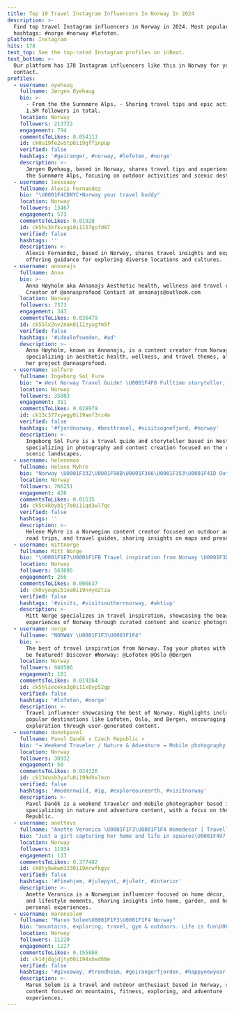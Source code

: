 ```yaml
---
title: Top 10 Travel Instagram Influencers In Norway In 2024
description: >-
  Find top travel Instagram influencers in Norway in 2024. Most popular
  hashtags: #norge #norway #lofoten.
platform: Instagram
hits: 178
text_top: See the top-rated Instagram profiles on inBeat.
text_bottom: >-
  Our platform has 178 Instagram influencers like this in Norway for you to
  contact.
profiles:
  - username: oyehaug
    fullname: Jørgen Øyehaug
    bio: >-
      - From the the Sunnmøre Alps. - Sharing travel tips and epic activities. -
      1.5M followers in total.
    location: Norway
    followers: 213722
    engagement: 794
    commentsToLikes: 0.054113
    id: ck0u19fe2w5tp0i19gffinpup
    verified: false
    hashtags: '#geiranger, #norway, #lofoten, #norge'
    description: >-
      Jørgen Øyehaug, based in Norway, shares travel tips and experiences from
      the Sunnmøre Alps, focusing on outdoor activities and scenic destinations.
  - username: lexxxaay
    fullname: Alexis Fernandez
    bio: "\U0001F4CDNYC•Norway your travel buddy"
    location: Norway
    followers: 13467
    engagement: 573
    commentsToLikes: 0.01928
    id: ck5hs3kfkvxgi0i1157gofd87
    verified: false
    hashtags: ''
    description: >-
      Alexis Fernandez, based in Norway, shares travel insights and experiences,
      offering guidance for exploring diverse locations and cultures.
  - username: annanajs
    fullname: Anna
    bio: >-
      Anna Høyholm aka Annanajs Aesthetic health, wellness and travel content
      Creator of @annasprofood Contact at annanajs@outlook.com
    location: Norway
    followers: 7373
    engagement: 343
    commentsToLikes: 0.036479
    id: ck55lx2nv2nak0i11zyugfm5f
    verified: false
    hashtags: '#idealofsweden, #ad'
    description: >-
      Anna Høyholm, known as Annanajs, is a content creator from Norway
      specializing in aesthetic health, wellness, and travel themes, alongside
      her project @annasprofood.
  - username: solfure
    fullname: Ingeborg Sol Fure
    bio: "❤️ West Norway Travel Guide! \U0001F4F8 Fulltime storyteller, photographer. \U0001F4F1Content creator | ambassador @renaultnorge @alfasko @skogstadsport"
    location: Norway
    followers: 35803
    engagement: 311
    commentsToLikes: 0.028979
    id: ck13c377xyegy0i19amf3rz4m
    verified: false
    hashtags: '#fjordnorway, #besttravel, #visitsognefjord, #norway'
    description: >-
      Ingeborg Sol Fure is a travel guide and storyteller based in West Norway,
      specializing in photography and content creation focused on the region's
      scenic landscapes.
  - username: helenemoo
    fullname: Helene Myhre
    bio: "Norway \U0001F332\U0001F98B\U0001F366\U0001F353\U0001F41D Outdoors, adventure & road trips Maps • Presets • Travel guides ↓"
    location: Norway
    followers: 766251
    engagement: 426
    commentsToLikes: 0.01535
    id: ck5c4kbyb1j7e0i11qd3wl7qc
    verified: false
    hashtags: ''
    description: >-
      Helene Myhre is a Norwegian content creator focused on outdoor adventures,
      road trips, and travel guides, sharing insights on maps and presets.
  - username: mittnorge
    fullname: Mitt Norge
    bio: "\U0001F1E7\U0001F1FB Travel inspiration from Norway \U0001F3DE Tag #mittnorge for repost ✉ post@mittnorge.no"
    location: Norway
    followers: 563695
    engagement: 266
    commentsToLikes: 0.006637
    id: ck0vyoqmi51oa0i19n4ym2tza
    verified: false
    hashtags: '#visits, #visitsouthernnorway, #aktivp'
    description: >-
      Mitt Norge specializes in travel inspiration, showcasing the beauty and
      experiences of Norway through curated content and scenic photography.
  - username: norge
    fullname: "NORWAY \U0001F1F3\U0001F1F4"
    bio: >-
      The best of travel inspiration from Norway. Tag your photos with #Norge to
      be featured! Discover #Norway: @Lofoten @Oslo @Bergen
    location: Norway
    followers: 940586
    engagement: 181
    commentsToLikes: 0.019264
    id: ck5hlieceka3g0i11x8yp52gp
    verified: false
    hashtags: '#lofoten, #norge'
    description: >-
      Travel influencer showcasing the best of Norway. Highlights include
      popular destinations like Lofoten, Oslo, and Bergen, encouraging
      exploration through user-generated content.
  - username: danekpavel
    fullname: Pavel Daněk ↟ Czech Republic ↟
    bio: "↠ Weekend Traveler / Nature & Adventure ↠ Mobile photography ↠ Czech Republic / Pilsen ↠ Ambassador @fjallraven_shop_cz \U0001F98A\U0001F332"
    location: Norway
    followers: 30932
    engagement: 50
    commentsToLikes: 0.024326
    id: ck134usb3yafu0i199dhxlmzn
    verified: false
    hashtags: '#modernwild, #ig, #exploreourearth, #visitnorway'
    description: >-
      Pavel Daněk is a weekend traveler and mobile photographer based in Norway,
      specializing in nature and adventure content, with a focus on the Czech
      Republic.
  - username: anettevs
    fullname: "Anette Veronica \U0001F1F3\U0001F1F4 Homedecor | Travelling| Lifes moments"
    bio: "Just a girl capturing her home and life in squares\U0001F497 Lover of home & garden, animals, God, travelling and all things pink\U0001F338"
    location: Norway
    followers: 11934
    engagement: 133
    commentsToLikes: 0.377402
    id: ck0ty9wkwm3230i19mrwfkgyc
    verified: false
    hashtags: '#finehjem, #julepynt, #juletr, #interior'
    description: >-
      Anette Veronica is a Norwegian influencer focused on home décor, travel,
      and lifestyle moments, sharing insights into home, garden, and her
      personal experiences.
  - username: marensolem
    fullname: "Maren Solem\U0001F1F3\U0001F1F4 Norway"
    bio: "mountains, exploring, travel, gym & outdoors. Life is fun\U0001F33E"
    location: Norway
    followers: 11220
    engagement: 1227
    commentsToLikes: 0.155888
    id: ck14jdqjdjty60i194xbed60e
    verified: false
    hashtags: '#giveaway, #trondheim, #geirangerfjorden, #happynewyear'
    description: >-
      Maren Solem is a travel and outdoor enthusiast based in Norway, sharing
      content focused on mountains, fitness, exploring, and adventure
      experiences.
---
```


